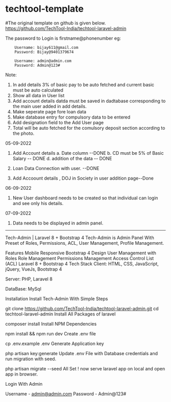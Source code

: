 # techtool-template

#The original template on github is given below.
https://github.com/TechTool-India/techtool-laravel-admin

The password to Login is firstname@phonenumber
    eg:
        
        Username: bijay611@gmail.com
        Password: Bijay@9401379674

        Username: admin@admin.com
        Password: Admin@123#

 
Note:

1. In add details 3% of basic pay to be auto fetched and current basic must be auto calculated
2. Show all data in User list
3. Add account details datda must be saved in dadtabase corresponding to the main user added in add details.
4. Make seperate page fore loan data
5. Make database entry for compulsory data to be entered
6. Add designation field to the Add User page
7. Total will be auto fetched for the comulsory deposit section according to the photo.


05-09-2022
1. Add Account details 
    a. Date column --DONE
    b. CD must be 5% of Basic Salary -- DONE
    d. addition of the data -- DONE
2. Loan Data Connection with user. --DONE

3. Add Accoount details , DOJ in Society in user addition page--Done


06-09-2022
1. New User dashboard needs to be created so that individual can login and see only his details.

07-09-2022
1. Data needs to be displayed in admin panel.



*************************************************************************************************************

Tech-Admin | Laravel 8 + Bootstrap 4
Tech-Admin is Admin Panel With Preset of Roles, Permissions, ACL, User Management, Profile Management.

Features
Mobile Responsive Bootstrap 4 Design
User Management with Roles
Role Management
Permissions Management
Access Control List (ACL)
Laravel 8 + Bootstrap 4
Tech Stack
Client: HTML, CSS, JavaScript, jQuery, VueJs, Bootstrap 4

Server: PHP, Laravel 8

DataBase: MySql

Installation
Install Tech-Admin With Simple Steps

git clone https://github.com/TechTool-India/techtool-laravel-admin.git
cd techtool-laravel-admin
Install All Packages of laravel

composer install
Install NPM Dependencies

npm install && npm run dev
Create .env file

cp .env.example .env
Generate Application key

php artisan key:generate
Update .env File with Database credentials and run migration with seed.

php artisan migrate --seed
All Set ! now serve laravel app on local and open app in browser.

Login With Admin

Username - admin@admin.com
Password - Admin@123#